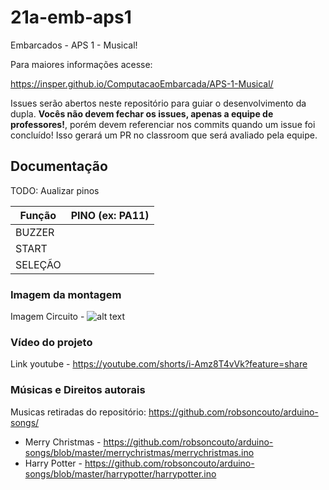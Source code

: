 # 21a-emb-aps1

Embarcados - APS 1 - Musical!

Para maiores informações acesse:

https://insper.github.io/ComputacaoEmbarcada/APS-1-Musical/

Issues serão abertos neste repositório para guiar o desenvolvimento
da dupla. **Vocês não devem fechar os issues, apenas a equipe de professores!**, porém devem referenciar nos commits quando um issue 
foi concluído! Isso gerará um PR no classroom que será avaliado pela equipe.

## Documentação

TODO: Aualizar pinos

| Função  | PINO (ex: PA11) |
|---------|-----------------|
| BUZZER  |                 |
| START   |                 |
| SELEÇÃO |                 |

### Imagem da montagem

Imagem Circuito - ![alt text](imagem_circuito)

### Vídeo do projeto

Link youtube - https://youtube.com/shorts/i-Amz8T4vVk?feature=share

### Músicas e Direitos autorais

Musicas retiradas do repositório: https://github.com/robsoncouto/arduino-songs/
  - Merry Christmas - https://github.com/robsoncouto/arduino-songs/blob/master/merrychristmas/merrychristmas.ino
  - Harry Potter - https://github.com/robsoncouto/arduino-songs/blob/master/harrypotter/harrypotter.ino

